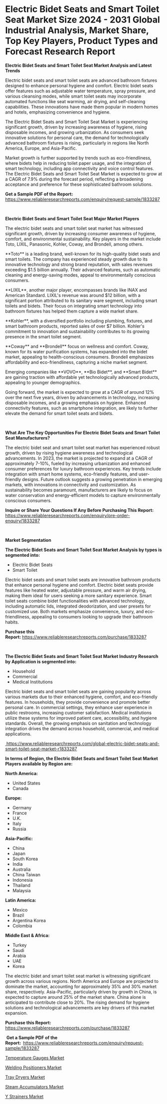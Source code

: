 <p><h1>Electric Bidet Seats and Smart Toilet Seat Market Size 2024 - 2031 Global Industrial Analysis, Market Share, Top Key Players, Product Types and Forecast Research Report</h1></p><p><strong>Electric Bidet Seats and Smart Toilet Seat Market Analysis and Latest Trends</strong></p>
<p><p>Electric bidet seats and smart toilet seats are advanced bathroom fixtures designed to enhance personal hygiene and comfort. Electric bidet seats offer features such as adjustable water temperature, spray pressure, and various cleansing modes, while smart toilet seats may incorporate automated functions like seat warming, air drying, and self-cleaning capabilities. These innovations have made them popular in modern homes and hotels, emphasizing convenience and hygiene.</p><p>The Electric Bidet Seats and Smart Toilet Seat Market is experiencing significant growth, driven by increasing awareness of hygiene, rising disposable incomes, and growing urbanization. As consumers seek innovative solutions for personal care, the demand for technologically advanced bathroom fixtures is rising, particularly in regions like North America, Europe, and Asia-Pacific. </p><p>Market growth is further supported by trends such as eco-friendliness, where bidets help in reducing toilet paper usage, and the integration of smart technology, including app connectivity and voice control features. The Electric Bidet Seats and Smart Toilet Seat Market is expected to grow at a CAGR of 7.9% during the forecast period, reflecting a broadening acceptance and preference for these sophisticated bathroom solutions.</p></p>
<p><strong>Get a Sample PDF of the Report:&nbsp;</strong> <a href="https://www.reliableresearchreports.com/enquiry/request-sample/1833287?utm_campaign=1736&utm_medium=2&utm_source=Github&utm_content=ia&utm_term=19102024&utm_id=electric-bidet-seats-and-smart-toilet-seat">https://www.reliableresearchreports.com/enquiry/request-sample/1833287</a></p>
<p>&nbsp;</p>
<p><strong>Electric Bidet Seats and Smart Toilet Seat Major Market Players</strong></p>
<p><p>The electric bidet seats and smart toilet seat market has witnessed significant growth, driven by increasing consumer awareness of hygiene, comfort, and environmental sustainability. Key players in the market include Toto, LIXIL, Panasonic, Kohler, Coway, and Brondell, among others.</p><p>**Toto** is a leading brand, well-known for its high-quality bidet seats and smart toilets. The company has experienced steady growth due to its innovative technology and strong brand reputation, with sales revenues exceeding $1.5 billion annually. Their advanced features, such as automatic cleaning and energy-saving modes, appeal to environmentally conscious consumers.</p><p>**LIXIL**, another major player, encompasses brands like INAX and American Standard. LIXIL's revenue was around $12 billion, with a significant portion attributed to its sanitary ware segment, including smart toilets and bidets. Their focus on integrating smart technology into bathroom fixtures has helped them capture a wide market share.</p><p>**Kohler**, with a diversified portfolio including plumbing, fixtures, and smart bathroom products, reported sales of over $7 billion. Kohler's commitment to innovation and sustainability contributes to its growing presence in the smart toilet segment.</p><p>**Coway** and **Brondell** focus on wellness and comfort. Coway, known for its water purification systems, has expanded into the bidet market, appealing to health-conscious consumers. Brondell emphasizes affordability and eco-friendliness, capturing a niche market segment.</p><p>Emerging companies like **VOVO**, **Bio Bidet**, and **Smart Bidet** are gaining traction with affordable yet technologically advanced products, appealing to younger demographics.</p><p>Going forward, the market is expected to grow at a CAGR of around 12% over the next five years, driven by advancements in technology, increasing disposable incomes, and a growing emphasis on hygiene. Enhanced connectivity features, such as smartphone integration, are likely to further elevate the demand for smart toilet seats and bidets.</p></p>
<p>&nbsp;</p>
<p><strong>What Are The Key Opportunities For Electric Bidet Seats and Smart Toilet Seat Manufacturers?</strong></p>
<p><p>The electric bidet seat and smart toilet seat market has experienced robust growth, driven by rising hygiene awareness and technological advancements. In 2023, the market is projected to expand at a CAGR of approximately 7-10%, fueled by increasing urbanization and enhanced consumer preferences for luxury bathroom experiences. Key trends include integration with smart home systems, eco-friendly features, and user-friendly designs. Future outlook suggests a growing penetration in emerging markets, with innovations in connectivity and customization. As sustainability becomes paramount, manufacturers are likely to focus on water conservation and energy-efficient models to capture environmentally conscious consumers.</p></p>
<p><strong>Inquire or Share Your Questions If Any Before Purchasing This Report:</strong> <a href="https://www.reliableresearchreports.com/enquiry/pre-order-enquiry/1833287?utm_campaign=1736&utm_medium=2&utm_source=Github&utm_content=ia&utm_term=19102024&utm_id=electric-bidet-seats-and-smart-toilet-seat">https://www.reliableresearchreports.com/enquiry/pre-order-enquiry/1833287</a></p>
<p>&nbsp;</p>
<p><strong>Market Segmentation</strong></p>
<p><strong>The Electric Bidet Seats and Smart Toilet Seat Market Analysis by types is segmented into:</strong></p>
<p><ul><li>Electric Bidet Seats</li><li>Smart Toilet</li></ul></p>
<p><p>Electric bidet seats and smart toilet seats are innovative bathroom products that enhance personal hygiene and comfort. Electric bidet seats provide features like heated water, adjustable pressure, and warm air drying, making them ideal for users seeking a more sanitary experience. Smart toilet seats combine bidet functionalities with advanced technology, including automatic lids, integrated deodorization, and user presets for customized use. Both markets emphasize convenience, luxury, and eco-friendliness, appealing to consumers looking to upgrade their bathroom habits.</p></p>
<p><strong>Purchase this Report:&nbsp;</strong><a href="https://www.reliableresearchreports.com/purchase/1833287?utm_campaign=1736&utm_medium=2&utm_source=Github&utm_content=ia&utm_term=19102024&utm_id=electric-bidet-seats-and-smart-toilet-seat">https://www.reliableresearchreports.com/purchase/1833287</a></p>
<p>&nbsp;</p>
<p><strong>The Electric Bidet Seats and Smart Toilet Seat Market Industry Research by Application is segmented into:</strong></p>
<p><ul><li>Household</li><li>Commercial</li><li>Medical Institutions</li></ul></p>
<p><p>Electric bidet seats and smart toilet seats are gaining popularity across various markets due to their enhanced hygiene, comfort, and eco-friendly features. In households, they provide convenience and promote better personal care. In commercial settings, they enhance user experience in public restrooms, increasing customer satisfaction. Medical institutions utilize these systems for improved patient care, accessibility, and hygiene standards. Overall, the growing emphasis on sanitation and technology integration drives the demand across household, commercial, and medical applications.</p></p>
<p><a href="https://www.reliableresearchreports.com/global-electric-bidet-seats-and-smart-toilet-seat-market-r1833287?utm_campaign=1736&utm_medium=2&utm_source=Github&utm_content=ia&utm_term=19102024&utm_id=electric-bidet-seats-and-smart-toilet-seat">&nbsp;https://www.reliableresearchreports.com/global-electric-bidet-seats-and-smart-toilet-seat-market-r1833287</a></p>
<p><strong>In terms of Region, the Electric Bidet Seats and Smart Toilet Seat Market Players available by Region are:</strong></p>
<p>
    <p> <strong> North America: </strong>
        <ul>
            <li>United States</li>
            <li>Canada</li>
        </ul>
        </p> 
    <p> <strong> Europe: </strong>
        <ul>
            <li>Germany</li>
            <li>France</li>
            <li>U.K.</li>
            <li>Italy</li>
            <li>Russia</li>
        </ul>
        </p> 
    <p> <strong> Asia-Pacific: </strong>
        <ul>
            <li>China</li>
            <li>Japan</li>
            <li>South Korea</li>
            <li>India</li>
            <li>Australia</li>
            <li>China Taiwan</li>
            <li>Indonesia</li>
            <li>Thailand</li>
            <li>Malaysia</li>
        </ul>
        </p> 
    <p> <strong> Latin America: </strong>
        <ul>
            <li>Mexico</li>
            <li>Brazil</li>
            <li>Argentina Korea</li>
            <li>Colombia</li>
        </ul>
        </p> 
    <p> <strong> Middle East & Africa: </strong>
        <ul>
            <li>Turkey</li>
            <li>Saudi</li>
            <li>Arabia</li>
            <li>UAE</li>
            <li>Korea</li>
        </ul>
    </p>
    </p>
<p><p>The electric bidet and smart toilet seat market is witnessing significant growth across various regions. North America and Europe are projected to dominate the market, accounting for approximately 35% and 30% market share, respectively. Asia-Pacific, particularly driven by growth in China, is expected to capture around 25% of the market share. China alone is anticipated to contribute close to 20%. The rising demand for hygiene solutions and technological advancements are key drivers of this market expansion.</p></p>
<p><strong>Purchase this Report: </strong><a href="https://www.reliableresearchreports.com/purchase/1833287?utm_campaign=1736&utm_medium=2&utm_source=Github&utm_content=ia&utm_term=19102024&utm_id=electric-bidet-seats-and-smart-toilet-seat">https://www.reliableresearchreports.com/purchase/1833287</a></p>
<p>&nbsp;<strong>Get a Sample PDF of the Report:&nbsp;&nbsp;</strong><a href="https://www.reliableresearchreports.com/enquiry/request-sample/1833287?utm_campaign=1736&utm_medium=2&utm_source=Github&utm_content=ia&utm_term=19102024&utm_id=electric-bidet-seats-and-smart-toilet-seat">https://www.reliableresearchreports.com/enquiry/request-sample/1833287</a></p>
<p><strong></strong></p>
<p><p><a href="https://www.linkedin.com/pulse/future-trends-global-temperature-gauges-market-insights-analysis-ywm3f?utm_campaign=1736&utm_medium=2&utm_source=Github&utm_content=ia&utm_term=19102024&utm_id=electric-bidet-seats-and-smart-toilet-seat">Temperature Gauges Market</a></p><p><a href="https://www.linkedin.com/pulse/strategic-forecast-welding-positioners-market-growth-trends-p9raf?utm_campaign=1736&utm_medium=2&utm_source=Github&utm_content=ia&utm_term=19102024&utm_id=electric-bidet-seats-and-smart-toilet-seat">Welding Positioners Market</a></p><p><a href="https://www.linkedin.com/pulse/global-perspectives-tray-dryers-market-trends-challenges-laxhf?utm_campaign=1736&utm_medium=2&utm_source=Github&utm_content=ia&utm_term=19102024&utm_id=electric-bidet-seats-and-smart-toilet-seat">Tray Dryers Market</a></p><p><a href="https://www.linkedin.com/pulse/steam-accumulators-market-size-segmentation-trends-growth-analysis-kpkhf?utm_campaign=1736&utm_medium=2&utm_source=Github&utm_content=ia&utm_term=19102024&utm_id=electric-bidet-seats-and-smart-toilet-seat">Steam Accumulators Market</a></p><p><a href="https://www.linkedin.com/pulse/emerging-technologies-reshaping-y-strainers-market-impact-vpvff?utm_campaign=1736&utm_medium=2&utm_source=Github&utm_content=ia&utm_term=19102024&utm_id=electric-bidet-seats-and-smart-toilet-seat">Y Strainers Market</a></p></p>